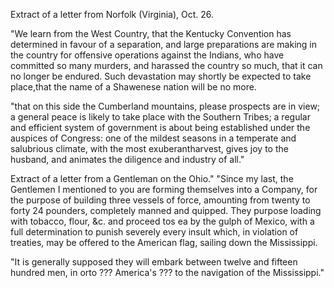   Extract of a letter from Norfolk (Virginia), Oct. 26.  "We learn from the West Country, that the Kentucky Convention has determined in favour of a separation, and large preparations are making in the country for offensive operations against the Indians, who have committed so many murders, and harassed the country so much, that it can no longer be endured. Such devastation may shortly be expected to take place,that the name of a Shawenese nation will be no more.  "that on this side the Cumberland mountains, please prospects are in view; a general peace is likely to take place with the Southern Tribes; a regular and efficient system of government is about being established under the auspices of Congress: one of the mildest seasons in a temperate and salubrious climate, with the most exuberantharvest, gives joy to the husband, and animates the diligence and industry of all."  Extract of a letter from a Gentleman on the Ohio." "Since my last, the Gentlemen I mentioned to you are forming themselves into a Company, for the purpose of building three vessels of force, amounting from twenty to forty 24 pounders, completely manned and quipped. They purpose loading with tobacco, flour, &c. and proceed tos ea by the gulph of Mexico, with a full determination to punish severely every insult which, in violation of treaties, may be offered to the American flag, sailing down the Mississippi.  "It is generally supposed they will embark between twelve and fifteen hundred men, in orto ??? America's ??? to the navigation of the Mississippi."